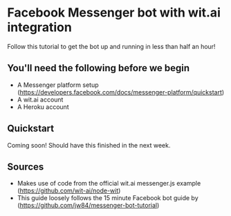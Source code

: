 # Facebook Messenger bot with wit.ai integration
Follow this tutorial to get the bot up and running in less than half an hour!

## You'll need the following before we begin
* A Messenger platform setup (https://developers.facebook.com/docs/messenger-platform/quickstart)
* A wit.ai account
* A Heroku account

## Quickstart

Coming soon! Should have this finished in the next week.

## Sources
* Makes use of code from the official wit.ai messenger.js example (https://github.com/wit-ai/node-wit)
* This guide loosely follows the 15 minute Facebook bot guide by (https://github.com/jw84/messenger-bot-tutorial)
